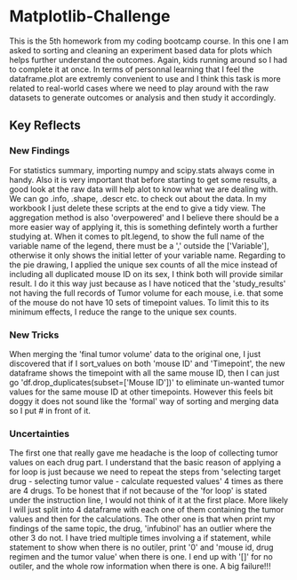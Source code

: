 # Matplotlib-Challenge
This is the 5th homework from my coding bootcamp course.
In this one I am asked to sorting and cleaning an experiment based data for plots which helps further understand the outcomes. Again, kids running around so I had to complete it at once. In terms of personnal learning that I feel the dataframe.plot are extremly convenient to use and I think this task is more related to real-world cases where we need to play around with the raw datasets to generate outcomes or analysis and then study it accordingly.

## Key Reflects

### New Findings
For statistics summary, importing numpy and scipy.stats always come in handy. Also it is very important that before starting to get some results, a good look at the raw data will help alot to know what we are dealing with. We can go .info, .shape, .descr etc. to check out about the data. In my workbook I just delete these scripts at the end to give a tidy view.
The aggregation method is also 'overpowered' and I believe there should be a more easier way of applying it, this is something defintely worth a further studying at.
When it comes to plt.legend, to show the full name of the variable name of the legend, there must be a ',' outside the ['Variable'], otherwise it only shows the initial letter of your variable name.
Regarding to the pie drawing, I applied the unique sex counts of all the mice instead of including all duplicated mouse ID on its sex, I think both will provide similar result. I do it this way just because as I have noticed that the 'study_results' not having the full records of Tumor volume for each mouse, i.e. that some of the mouse do not have 10 sets of timepoint values. To limit this to its minimum effects, I reduce the range to the unique sex counts.


### New Tricks
When merging the 'final tumor volume' data to the original one, I just discovered that if I sort_values on both 'mouse ID' and 'Timepoint', the new dataframe shows the timepoint with all the same mouse ID, then I can just go 'df.drop_duplicates(subset=['Mouse ID'])' to eliminate un-wanted tumor values for the same mouse ID at other timepoints. However this feels bit doggy it does not sound like the 'formal' way of sorting and merging data so I put # in front of it.

### Uncertainties
The first one that really gave me headache is the loop of collecting tumor values on each drug part. I understand that the basic reason of applying a for loop is just because we need to repeat the steps from 'selecting target drug - selecting tumor value - calculate requested values' 4 times as there are 4 drugs. To be honest that if not because of the 'for loop' is stated under the instruction line, I would not think of it at the first place. More likely I will just split into 4 dataframe with each one of them containing the tumor values and then for the calculations.
The other one is that when print my findings of the same topic, the drug, 'infubinol' has an outlier where the other 3 do not. I have tried multiple times involving a if statement, while statement to show when there is no outiler, print '0' and 'mouse id, drug regimen and the tumor value' when there is one. I end up with '[]' for no outiler, and the whole row information when there is one. A big failure!!!
